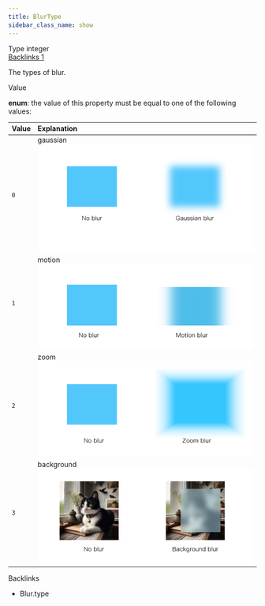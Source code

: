 ```yaml
---
title: BlurType
sidebar_class_name: show
---
```


<div className="section-badges">

<div class="badge type">
        <span class="label">Type</span>
        <span class="value">integer</span>
      </div>

<a href="#backlinks" class="badge backlinks">
          <span class="label">Backlinks</span>
          <span class="value">1</span>
        </a>

</div>

The types of blur.

<div className="property-item">

Value

<div className="value-description">

**enum**: the value of this property must be equal to one of the following values:

| Value | Explanation                                                                                                                                                                                               |
| :---- | :-------------------------------------------------------------------------------------------------------------------------------------------------------------------------------------------------------- |
| `0`   | <div className="enum-description">gaussian<div className="enum-images"><img src="https://raw.githubusercontent.com/verygoodgraphics/resource/main/img/vector/Blur/gaussian.png" alt="" /></div></div>     |
| `1`   | <div className="enum-description">motion<div className="enum-images"><img src="https://raw.githubusercontent.com/verygoodgraphics/resource/main/img/vector/Blur/motion.png" alt="" /></div></div>         |
| `2`   | <div className="enum-description">zoom<div className="enum-images"><img src="https://raw.githubusercontent.com/verygoodgraphics/resource/main/img/vector/Blur/zoom.png" alt="" /></div></div>             |
| `3`   | <div className="enum-description">background<div className="enum-images"><img src="https://raw.githubusercontent.com/verygoodgraphics/resource/main/img/vector/Blur/background.png" alt="" /></div></div> |

</div>

</div>

<div id="backlinks" className="section-backlinks">

<div className="backlinks-title">Backlinks</div>

<ul className="backlinks-list">

<li className="backlink">
      <Link to='/specs/vectorgraphics/blur#type'>Blur.type</Link>
      </li>

</ul>

</div>
